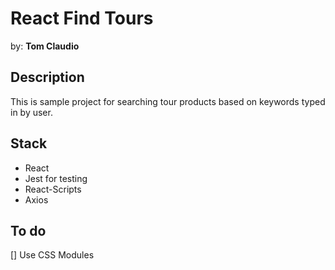 # React Find Tours
by: **Tom Claudio**

## Description
This is sample project for searching tour products based on keywords typed in by user.

## Stack
* React
* Jest for testing
* React-Scripts
* Axios

## To do
[] Use CSS Modules